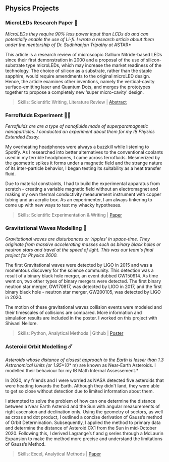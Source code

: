 ## Physics Projects

### MicroLEDs Research Paper 🥼
*MicroLEDs they require 90% less power input than LCDs do and can potentially enable the use of Li-fi. I wrote a research article about them under the mentorship of Dr. Sudhiranjan Tripathy at A*STAR*

This article is a research review of microscopic Gallium Nitride-based LEDs since their first demonstration in 2000 and a proposal of the use of silicon-substrate type microLEDs, which may increase the market readiness of the technology. The choice of silicon as a substrate, rather than the staple sapphire, would require amendments to the original microLED design. Hence, the article examines other inventions, namely the vertical-cavity surface-emitting laser and Quantum Dots, and merges the prototypes together to propose a completely new ‘super micro-cavity’ design.

> Skills: Scientific Writing, Literature Review | [Abstract](https://drive.google.com/drive/u/2/search?q=microleds)

### Ferrofluids Experiment 👩‍🔬
*Ferrofluids are are a type of nanofluids made of superparamagnetic nanoparticles. I conducted an experiment about them for my IB Physics Extended Essay.*

My overheating headphones were always a buzzkill while listening to Spotify. As I researched into better alternatives to the conventional coolants used in my terrible headphones, I came across ferrofluids. Mesmerized by the geometric spikes it forms under a magnetic field and the strange nature of its inter-particle behavior, I began testing its suitability as a heat transfer fluid. 

Due to material constraints, I had to build the experimental apparatus from scratch - creating a variable magnetic field without an electromagnet and making my own thermal conductivity measurement instrument with copper tubing and an acrylic box. As an experimenter, I am always tinkering to come up with new ways to test my whacky hypotheses. 

> Skills: Scientific Experimentation & Writing | [Paper](https://drive.google.com/file/d/1Vz8gSiQ_JxKGfsHGMDfyFlaJm6mnkh4T/view?usp=sharing)

### Gravitational Waves Modelling 🔭
*Gravitational waves are disturbances or ‘ripples’ in space-time. They originate from massive accelerating masses such as binary black holes or neutron stars and travel at the speed of light. This was our team's final project for Physics 2600.*

The first Gravitational waves were detected by LIGO in 2015 and was a momentous discovery for the science community. This detection was a result of a binary black hole merger, an event dubbed GW150914. As time went on, two other types of binary mergers were detected. The first binary neutron star merger, GW170817, was detected by LIGO in 2017, and the first binary black hole - neutron star merger, GW200105, was detected by LIGO in 2020. 

The motion of these gravitational waves collision events were modeled and their timescales of collisions are compared. More information and simulation results are included in the poster. I worked on this project with Shivani Nellore.

> Skills: Python, Analytical Methods | Github | [Poster](https://drive.google.com/file/d/1HXGZQ2tlFVAbhJxlg5PTQOBApYyYWKSy/view?usp=sharing)

### Asteroid Orbit Modelling ☄️
*Asteroids whose distance of closest approach to the Earth is lesser than 1.3 Astronomical Units (or 1.95×10** m) are known as Near-Earth Asteroids. I modelled their behaviour for my IB Math Internal Assessement.*

In 2020, my friends and I were worried as NASA detected five asteroids that were heading towards the Earth. Although they didn't land, they were able to get so close without detection due to limited information about them. 

I attempted to solve the problem of how can one determine the distance between a Near Earth Asteroid and the Sun with angular measurements of right ascension and declination only. Using the geometry of sectors, as well as cross and dot product, I outlined a concise derivation of Gauss’s method of Orbit Determination. Subsequently, I applied the method to primary data and determine the distance of Asteroid CX1 from the Sun in mid-October 2020. Following this, I derived Lagrange’s f and g series through a McLaurin Expansion to make the method more precise and understand the limitations of Gauss’s Method.

> Skills: Excel, Analytical Methods | [Paper](https://drive.google.com/file/d/1wdUoEjyaPomQTTdOOs6IcoSMgBUAace9/view?usp=sharing)
